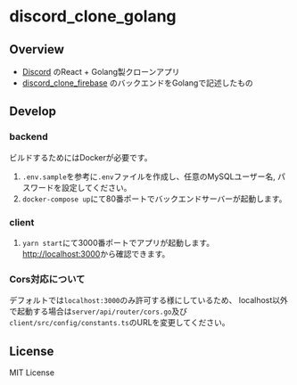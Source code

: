 # discord_clone_golang
## Overview
- [Discord](https://discord.com/) のReact + Golang製クローンアプリ
- [discord_clone_firebase](https://github.com/kntkymt/discord_clone_firebase) のバックエンドをGolangで記述したもの

## Develop
### backend
ビルドするためにはDockerが必要です。

1. `.env.sample`を参考に`.env`ファイルを作成し、任意のMySQLユーザー名, パスワードを設定してください。
1. `docker-compose up`にて80番ポートでバックエンドサーバーが起動します。

### client

1. `yarn start`にて3000番ポートでアプリが起動します。
[http://localhost:3000](http://localhost:3000)から確認できます。

### Cors対応について

デフォルトでは`localhost:3000`のみ許可する様にしているため、
localhost以外で起動する場合は`server/api/router/cors.go`及び`client/src/config/constants.ts`のURLを変更してください。

## License
MIT License
